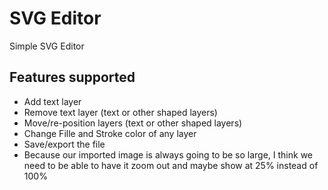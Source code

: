 SVG Editor
================
Simple SVG Editor

## Features supported

- Add text layer
- Remove text layer (text or other shaped layers)
- Move/re-position layers (text or other shaped layers)
- Change Fille and Stroke color of any layer
- Save/export the file
- Because our imported image is always going to be so large, I think we need to be able to have it zoom out and maybe 
show at 25% instead of 100%

